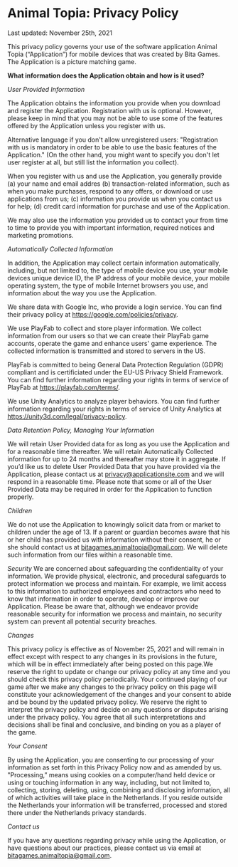 # Animal Topia: Privacy Policy
Last updated: November 25th, 2021

This privacy policy governs your use of the software application Animal Topia (“Application”) for mobile devices that was created by Bita Games. The Application is a picture matching game.
 
**What information does the Application obtain and how is it used?**

_User Provided Information_

The Application obtains the information you provide when you download and register the Application. Registration with us is optional. However, please keep in mind that you may not be able to use some of the features offered by the Application unless you register with us.

Alternative language if you don't allow unregistered users: "Registration with us is mandatory in order to be able to use the basic features of the Application." (On the other hand, you might want to specify you don't let user register at all, but still list the information you collect).

When you register with us and use the Application, you generally provide (a) your name and email addres (b) transaction-related information, such as when you make purchases, respond to any offers, or download or use applications from us; (c) information you provide us when you contact us for help; (d) credit card information for purchase and use of the Application.

We may also use the information you provided us to contact your from time to time to provide you with important information, required notices and marketing promotions.

_Automatically Collected Information_

In addition, the Application may collect certain information automatically, including, but not limited to, the type of mobile device you use, your mobile devices unique device ID, the IP address of your mobile device, your mobile operating system, the type of mobile Internet browsers you use, and information about the way you use the Application. 

We share data with Google Inc, who provide a login service. You can find their privacy policy at https://google.com/policies/privacy.

We use PlayFab to collect and store player information. We collect information from our users so that we can create their PlayFab game accounts, operate the game and enhance users' game experience. The collected information is transmitted and stored to servers in the US.

PlayFab is committed to being General Data Protection Regulation (GDPR) compliant and is certificiated under the EU-US Privacy Shield Framework. You can find further information regarding your rights in terms of service of PlayFab at https://playfab.com/terms/.

We use Unity Analytics to analyze player behaviors. You can find further information regarding your rights in terms of service of Unity Analytics at https://unity3d.com/legal/privacy-policy.

_Data Retention Policy, Managing Your Information_

We will retain User Provided data for as long as you use the Application and for a reasonable time thereafter. We will retain Automatically Collected information for up to 24 months and thereafter may store it in aggregate. If you’d like us to delete User Provided Data that you have provided via the Application, please contact us at privacy@applicationsite.com and we will respond in a reasonable time. Please note that some or all of the User Provided Data may be required in order for the Application to function properly. 

_Children_

We do not use the Application to knowingly solicit data from or market to children under the age of 13. If a parent or guardian becomes aware that his or her child has provided us with information without their consent, he or she should contact us at bitagames.animaltopia@gmail.com. We will delete such information from our files within a reasonable time.

_Security_
We are concerned about safeguarding the confidentiality of your information. We provide physical, electronic, and procedural safeguards to protect information we process and maintain. For example, we limit access to this information to authorized employees and contractors who need to know that information in order to operate, develop or improve our Application. Please be aware that, although we endeavor provide reasonable security for information we process and maintain, no security system can prevent all potential security breaches.

_Changes_

This privacy policy is effective as of November 25, 2021 and will remain in effect except with respect to any changes in its provisions in the future, which will be in effect immediately after being posted on this page.We reserve the right to update or change our privacy policy at any time and you should check this privacy policy periodically. Your continued playing of our game after we make any changes to the privacy policy on this page will constitute your acknowledgement of the changes and your consent to abide and be bound by the updated privacy policy. We reserve the right to interpret the privacy policy and decide on any questions or disputes arising under the privacy policy. You agree that all such interpretations and decisions shall be final and conclusive, and binding on you as a player of the game.

_Your Consent_

By using the Application, you are consenting to our processing of your information as set forth in this Privacy Policy now and as amended by us. "Processing,” means using cookies on a computer/hand held device or using or touching information in any way, including, but not limited to, collecting, storing, deleting, using, combining and disclosing information, all of which activities will take place in the Netherlands. If you reside outside the Netherlands your information will be transferred, processed and stored there under the Netherlands privacy standards. 

_Contact us_

If you have any questions regarding privacy while using the Application, or have questions about our practices, please contact us via email at bitagames.animaltopia@gmail.com.
